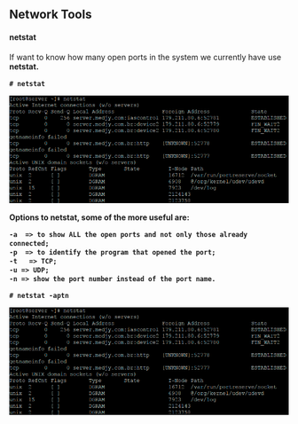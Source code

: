 ## Network Tools

#### netstat
<p>If want to know how many open ports in the system we currently have use <strong>netstat<strong>.</p>

```
# netstat
```

![netstat](https://github.com/ThiagoMartinsdeMelo/Linux/blob/master/img/network/netstat.png)

Options to netstat, some of the more useful are: 

```
-a  => to show ALL the open ports and not only those already connected;
-p  => to identify the program that opened the port; 
-t   => TCP;
-u => UDP; 
-n => show the port number instead of the port name. 
```

```
# netstat -aptn
```

![netstat](https://github.com/ThiagoMartinsdeMelo/Linux/blob/master/img/network/netstat.png)




